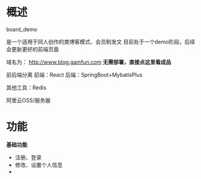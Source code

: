 
# 概述

board_demo

是一个适用于同人创作的类博客模式、会员制发文
目前处于一个demo阶段，后续会更新更好的前端页面

域名为：
http://www.blog.gamfun.com **无需部署，直接点这里看成品**

前后端分离
前端：React
后端：SpringBoot+MybatisPlus

其他工具：Redis

阿里云OSS/服务器

# 功能

**基础功能**
- 注册、登录
- 修改、设置个人信息
- 